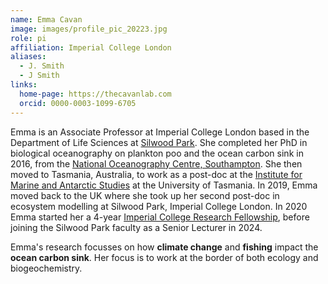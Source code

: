 ```yaml
---
name: Emma Cavan
image: images/profile_pic_20223.jpg
role: pi
affiliation: Imperial College London
aliases:
  - J. Smith
  - J Smith
links:
  home-page: https://thecavanlab.com
  orcid: 0000-0003-1099-6705
---
```


Emma is an Associate Professor at Imperial College London based in the Department of Life Sciences at [Silwood Park](https://www.imperial.ac.uk/silwood-park/). She completed her PhD in biological oceanography on plankton poo and the ocean carbon sink in 2016, from the [National Oceanography Centre, Southampton](https://www.noc.ac.uk). She then moved to Tasmania, Australia, to work as a post-doc at the [Institute for Marine and Antarctic Studies](https://www.imas.utas.edu.au) at the University of Tasmania. In 2019, Emma moved back to the UK where she took up her second post-doc in ecosystem modelling at Silwood Park, Imperial College London. In 2020 Emma started her a 4-year [Imperial College Research Fellowship](http://127.0.0.1:4000/Research/), before joining the Silwood Park faculty as a Senior Lecturer in 2024.

Emma's research focusses on how **climate change** and **fishing** impact the **ocean carbon sink**. Her focus is to work at the border of both ecology and biogeochemistry.
